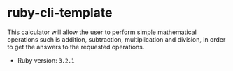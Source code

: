 # ruby-cli-template

This calculator will allow the user to perform simple mathematical operations such is addition, subtraction, multiplication and division, in order to get the answers to the requested operations.


- Ruby version: `3.2.1`
